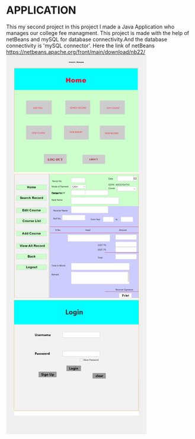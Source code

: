 # APPLICATION
This my second project in this project I made a Java Application who manages our college fee managment.
This project is made with the help of netBeans and mySQL for database connectivity.And the database connectivity is 'mySQL connector'.
Here the link of netBeans
https://netbeans.apache.org/front/main/download/nb22/
![Project Showcase](https://github.com/Yusuf8856/College_Fees_Managment/blob/main/icons/AIIS_FEES.png)
